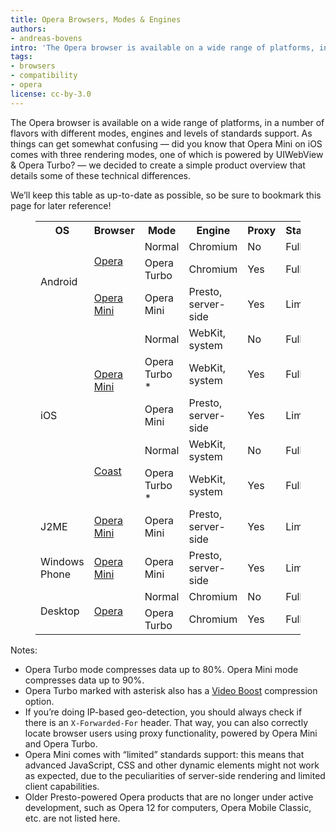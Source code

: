 ```yaml
---
title: Opera Browsers, Modes & Engines
authors:
- andreas-bovens
intro: 'The Opera browser is available on a wide range of platforms, in a number of flavors with different modes, engines and levels of standards support. As things can get somewhat confusing, we decided to create a simple product overview that details some of these technical differences.'
tags:
- browsers
- compatibility
- opera
license: cc-by-3.0
---
```


The Opera browser is available on a wide range of platforms, in a number of flavors with different modes, engines and levels of standards support. As things can get somewhat confusing — did you know that Opera Mini on iOS comes with three rendering modes, one of which is powered by UIWebView & Opera Turbo? — we decided to create a simple product overview that details some of these technical differences.

We’ll keep this table as up-to-date as possible, so be sure to bookmark this page for later reference!

<figure block="figure">

<table>
<tr>
	<th>OS</th>
	<th>Browser</th>
	<th>Mode</th>
	<th>Engine</th>
	<th>Proxy</th>
	<th>Standards</th>
</tr>
<tr>
	<td rowspan="3">Android</td>
	<td rowspan="2"><a href="https://play.google.com/store/apps/details?id=com.opera.browser">Opera</a></td>
	<td>Normal</td>
	<td>Chromium</td>
	<td>No</td>
	<td>Full</td>
</tr>
<tr>
	<td>Opera Turbo</td>
	<td>Chromium</td>
	<td>Yes</td>
	<td>Full</td>
</tr>
<tr>
	<td><a href="https://play.google.com/store/apps/details?id=com.opera.mini.native">Opera Mini</a></td>
	<td>Opera Mini</td>
	<td>Presto, server-side</td>
	<td>Yes</td>
	<td>Limited</td>
</tr>
<tr>
	<td rowspan="5">iOS</td>
	<td rowspan="3"><a href="https://itunes.apple.com/app/id363729560">Opera Mini</a></td>
	<td>Normal</td>
	<td>WebKit, system</td>
	<td>No</td>
	<td>Full</td>
</tr>
<tr>
	<td>Opera Turbo *</td>
	<td>WebKit, system</td>
	<td>Yes</td>
	<td>Full</td>
</tr>
<tr>
	<td>Opera Mini</td>
	<td>Presto, server-side</td>
	<td>Yes</td>
	<td>Limited</td>
</tr>
<tr>
	<td rowspan="2"><a href="https://itunes.apple.com/app/id674024845">Coast</a></td>
	<td>Normal</td>
	<td>WebKit, system</td>
	<td>No</td>
	<td>Full</td>
</tr>
<tr>
	<td>Opera Turbo *</td>
	<td>WebKit, system</td>
	<td>Yes</td>
	<td>Full</td>
</tr>
<tr>
	<td>J2ME</td>
	<td><a href="http://www.opera.com/mobile/mini/other">Opera Mini</a></td>
	<td>Opera Mini</td>
	<td>Presto, server-side</td>
	<td>Yes</td>
	<td>Limited</td>
</tr>
<tr>
	<td>Windows Phone</td>
	<td><a href="http://www.windowsphone.com/en-us/store/app/opera-mini-beta/b3bf000a-e004-4ecb-a8fb-9fc817cdab90">Opera Mini</a></td>
	<td>Opera Mini</td>
	<td>Presto, server-side</td>
	<td>Yes</td>
	<td>Limited</td>
</tr>
<tr>
	<td rowspan="2">Desktop</td>
	<td rowspan="2"><a href="http://www.opera.com/computer">Opera</a></td>
	<td>Normal</td>
	<td>Chromium</td>
	<td>No</td>
	<td>Full</td>
</tr>
<tr>
	<td>Opera Turbo</td>
	<td>Chromium</td>
	<td>Yes</td>
	<td>Full</td>
</tr>
</table>

</figure>

Notes:

- Opera Turbo mode compresses data up to 80%. Opera Mini mode compresses data up to 90%.
- Opera Turbo marked with asterisk also has a [Video Boost](http://blogs.opera.com/mobile/2014/11/new-opera-mini-for-iphone-ipad-less-buffering-free-download-appstore/) compression option.
- If you’re doing IP-based geo-detection, you should always check if there is an `X-Forwarded-For` header. That way, you can also correctly locate browser users using proxy functionality, powered by Opera Mini and Opera Turbo.
- Opera Mini comes with “limited” standards support: this means that advanced JavaScript, CSS and other dynamic elements might not work as expected, due to the peculiarities of server-side rendering and limited client capabilities.
- Older Presto-powered Opera products that are no longer under active development, such as Opera 12 for computers, Opera Mobile Classic, etc. are not listed here.
